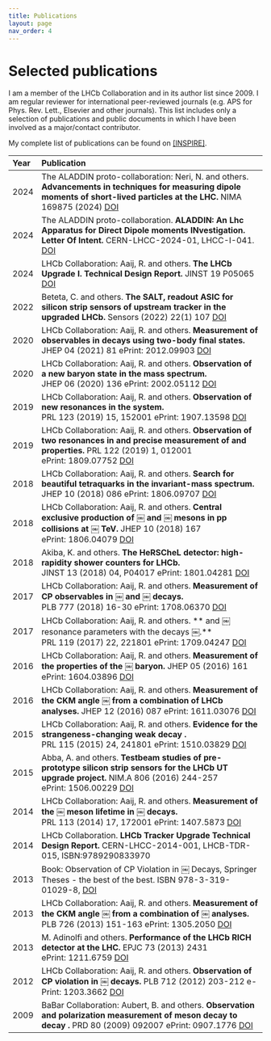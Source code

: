 ```yaml
---
title: Publications
layout: page
nav_order: 4
---
```

# Selected publications
I am a member of the LHCb Collaboration and in its author list since 2009.
I am regular reviewer for international peer-reviewed journals (e.g. APS for Phys. Rev. Lett., Elsevier and other journals).
This list includes only a selection of publications and public documents in which I have been involved as a major/contact contributor.

My complete list of publications can be found on [[INSPIRE]](https://inspirehep.net/literature?sort=mostrecent&size=25&page=1&q=a%20gandini&ui-citation-summary=true).

| Year | Publication |
|:-----|:------------|
| 2024 |The ALADDIN proto-collaboration: Neri, N. and others. **Advancements in techniques for measuring dipole moments of short-lived particles at the LHC.** NIMA 169875 (2024) [DOI](https://doi.org/10.1016/j.nima.2024.169875) |
| 2024 |The ALADDIN proto-collaboration. **ALADDIN: An Lhc Apparatus for Direct Dipole moments INvestigation. Letter Of Intent.** CERN-LHCC-2024-01, LHCC-I-041. [DOI](https://doi.org/10.17181/CERN.2G4V.0YAO) |
| 2024 |LHCb Collaboration: Aaij,  R. and others. **The LHCb Upgrade I. Technical Design Report.** JINST 19 P05065 [DOI](https://doi.org/10.1088/1748-0221/19/05/P05065) |
| 2022 |Beteta, C. and others. **The SALT, readout ASIC for silicon strip sensors of upstream tracker in the upgraded LHCb.** Sensors (2022) 22(1) 107  [DOI](https://10.3390/s22010107) |
| 2020 |LHCb Collaboration: Aaij,  R. and others. **Measurement of observables in decays using two-body final states.** JHEP 04 (2021) 81  ePrint: 2012.09903 [DOI](https://10.1007/JHEP04(2021)081) |
| 2020 |LHCb Collaboration: Aaij,  R. and others. **Observation of a new baryon state in the mass spectrum.** JHEP 06 (2020) 136 ePrint: 2002.05112 [DOI](https://10.1007/JHEP06(2020)136) |
| 2019 |LHCb Collaboration: Aaij,  R. and others. **Observation of new resonances in the system.** PRL 123 (2019) 15, 152001 ePrint: 1907.13598 [DOI](https://10.1103/PhysRevLett.123.152001) |
| 2019 |LHCb Collaboration: Aaij,  R. and others. **Observation of two resonances in and precise measurement of and properties.** PRL 122 (2019) 1, 012001 ePrint: 1809.07752 [DOI](https://10.1103/PhysRevLett.122.012001) |
| 2018 |LHCb Collaboration: Aaij,  R. and others. **Search for beautiful tetraquarks in the invariant-mass spectrum.** JHEP 10 (2018) 086 ePrint: 1806.09707 [DOI](https://10.1007/JHEP10(2018)086) |
| 2018 |LHCb Collaboration: Aaij,  R. and others. **Central exclusive production of ￼ and ￼ mesons in pp collisions at ￼ TeV.** JHEP 10 (2018) 167 ePrint: 1806.04079 [DOI](https://10.1007/JHEP10(2018)167) |
| 2018 | Akiba, K. and others. **The HeRSCheL detector: high-rapidity shower counters for LHCb.** JINST 13 (2018) 04, P04017 ePrint: 1801.04281 [DOI](https://10.1088/1748-0221/13/04/P04017) |
| 2017 |LHCb Collaboration: Aaij,  R. and others. **Measurement of CP observables in ￼ and ￼ decays.** PLB 777 (2018) 16-30 ePrint: 1708.06370 [DOI](https://10.1016/j.physletb.2017.11.070)|
| 2017 |LHCb Collaboration: Aaij,  R. and others. ** and ￼  resonance parameters with the decays ￼.** PRL 119 (2017) 22, 221801 ePrint: 1709.04247 [DOI](https://10.1103/PhysRevLett.119.221801)|
| 2016 |LHCb Collaboration: Aaij,  R. and others. **Measurement of the properties of the ￼ baryon.** JHEP 05 (2016) 161 ePrint: 1604.03896 [DOI](https://10.1007/JHEP05(2016)161)|
| 2016 |LHCb Collaboration: Aaij,  R. and others. **Measurement of the CKM angle ￼ from a combination of LHCb analyses.** JHEP 12 (2016) 087 ePrint: 1611.03076 [DOI](https://10.1007/JHEP12(2016)087)|
| 2015 |LHCb Collaboration: Aaij,  R. and others. **Evidence for the strangeness-changing weak decay  .** PRL 115 (2015) 24, 241801 ePrint: 1510.03829 [DOI](https://10.1103/PhysRevLett.115.241801)|
| 2015 |Abba, A. and others. **Testbeam studies of pre-prototype silicon strip sensors for the LHCb UT upgrade project.** NIM.A 806 (2016) 244-257 ePrint: 1506.00229 [DOI](https://10.1016/j.nima.2015.10.031)|
| 2014 |LHCb Collaboration: Aaij,  R. and others. **Measurement of the ￼ meson lifetime in ￼ decays.** PRL 113 (2014) 17, 172001 ePrint: 1407.5873 [DOI](https://10.1103/PhysRevLett.113.172001)|
| 2014 |LHCb Collaboration. **LHCb Tracker Upgrade Technical Design Report.** CERN-LHCC-2014-001, LHCB-TDR-015, ISBN:9789290833970|
| 2013 |Book: Observation of CP Violation in ￼ Decays, Springer Theses - the best of the best. ISBN 978-3-319-01029-8, [DOI](https://10.1007/978-3-319-01029-8)|
| 2013 |LHCb Collaboration: Aaij,  R. and others. **Measurement of the CKM angle ￼ from a combination of ￼ analyses.** PLB 726 (2013) 151-163 ePrint: 1305.2050 [DOI](https://10.1016/j.physletb.2013.08.020)|
| 2013 |M. Adinolfi and others. **Performance of the LHCb RICH detector at the LHC.** EPJC 73 (2013) 2431 ePrint: 1211.6759 [DOI](https://10.1140/epjc/s10052-013-2431-9)|
| 2012 |LHCb Collaboration: Aaij,  R. and others. **Observation of CP violation in ￼ decays.** PLB 712 (2012) 203-212 e-Print: 1203.3662 [DOI](https://10.1016/j.physletb.2012.04.060)|
| 2009 | BaBar Collaboration: Aubert, B. and others. **Observation and polarization measurement of meson decay to decay .** PRD 80 (2009) 092007 ePrint: 0907.1776 [DOI](https://10.1103/PhysRevD.80.092007)|


